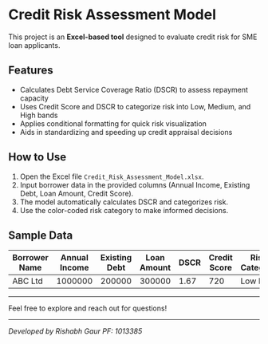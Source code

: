 # Credit Risk Assessment Model

This project is an **Excel-based tool** designed to evaluate credit risk for SME loan applicants.

## Features

- Calculates Debt Service Coverage Ratio (DSCR) to assess repayment capacity
- Uses Credit Score and DSCR to categorize risk into Low, Medium, and High bands
- Applies conditional formatting for quick risk visualization
- Aids in standardizing and speeding up credit appraisal decisions

## How to Use

1. Open the Excel file `Credit_Risk_Assessment_Model.xlsx`.
2. Input borrower data in the provided columns (Annual Income, Existing Debt, Loan Amount, Credit Score).
3. The model automatically calculates DSCR and categorizes risk.
4. Use the color-coded risk category to make informed decisions.

## Sample Data

| Borrower Name | Annual Income | Existing Debt | Loan Amount | DSCR | Credit Score | Risk Category |
|---------------|---------------|---------------|-------------|------|--------------|---------------|
| ABC Ltd       | 1000000       | 200000        | 300000      | 1.67 | 720          | Low Risk      |

---

Feel free to explore and reach out for questions!

---

*Developed by Rishabh Gaur*
*PF: 1013385*
